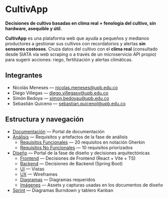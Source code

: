 # CultivApp

**Decisiones de cultivo basadas en clima real + fenología del cultivo, sin hardware, asequible y útil.**

**CultivApp** es una plataforma web que ayuda a pequeños y medianos productores a gestionar sus cultivos con recordatorios y alertas **sin sensores costosos**. Cruza datos del cultivo con el **clima real** (consultado desde SIATA vía web scraping o a través de un microservicio API propio) para sugerir acciones: riego, fertilización y alertas climáticas.

## Integrantes
- Nicolás Meneses — nicolas.meneses@upb.edu.co
- Diego Villegas — diego.villegasv@upb.edu.co
- Simón Bedoya  — simon.bedoyau@upb.edu.co
- Sebastián Quiceno  — sebastian.quicenol@upb.edu.co


## Estructura y navegación

- [Documentación](doc/index.md) — Portal de documentación  
- [Análisis](doc/analysis/index.md) — Requisitos y artefactos de la fase de análisis  
  - [Requisitos Funcionales](doc/analysis/requirements-fn.md) — 20 requisitos en notación Gherkin  
  - [Requisitos No Funcionales](doc/analysis/requirements-nfn.md) — 10 requisitos priorizados
 - [Diseño](doc/design/index.md) — Portal de la fase de diseño y decisiones arquitectónicas
   - [Frontend](doc/design/fe.md) — Decisiones de Frontend (React + Vite + TS)  
   - [Backend](doc/design/be.md) — Decisiones de Backend (Spring Boot)  
   - [UI](doc/design/ui.md) — Vistas
   - [UX](doc/design/ux.md) — Wireframes
   - [Diagramas](doc/design/diagrams.md) — Diagramas requeridos  
   - [Imágenes](doc/design/images/) — Assets y capturas usadas en los documentos de diseño
- [Sprint](doc/sprint.md) — Diagramas Burndown y tablero Kanban 
